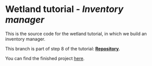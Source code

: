 # Wetland tutorial - _Inventory manager_
This is the source code for the wetland tutorial, in which we build an inventory manager.

This branch is part of step 8 of the tutorial: [**Repository**](https://wetland.spoonx.org/Tutorial/repository.html).

You can find the finished project [here](https://github.com/SpoonX/wetland-tutorial).
